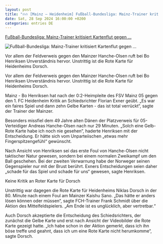 ```yaml
---
layout: post
title: "🔥🔥 [Mainz – Heidenheim] Fußball-Bundesliga: Mainz-Trainer kritisiert Kartenflut gegen ..."
date: Sat, 28 Sep 2024 16:00:00 +0200
categories: entries DE
---
```

[Fußball-Bundesliga: Mainz-Trainer kritisiert Kartenflut gegen ...](https://www.volksstimme.de/panorama/mainz-trainer-kritisiert-kartenflut-gegen-heidenheim-3924362)

![Fußball-Bundesliga: Mainz-Trainer kritisiert Kartenflut gegen ...](https://bmg-images.forward-publishing.io/2024/09/28/3313d49e-c0bb-4846-80ef-7a0f54699c96.jpeg?rect=0%2C107%2C2048%2C1152&w=1024)

Vor allem der Feldverweis gegen den Mainzer Hanche-Olsen ruft bei Bo Henriksen Unverständnis hervor. Unstrittig ist die Rote Karte für Heidenheims Dorsch.

Vor allem der Feldverweis gegen den Mainzer Hanche-Olsen ruft bei Bo Henriksen Unverständnis hervor. Unstrittig ist die Rote Karte für Heidenheims Dorsch.

Mainz - Bo Henriksen hat nach der 0:2-Heimpleite des FSV Mainz 05 gegen den 1. FC Heidenheim Kritik an Schiedsrichter Florian Exner geübt. „Es war ein faires Spiel und dann zehn Gelbe Karten - das ist total verrückt“, sagte der Trainer der Mainzer.

Besonders missfiel dem 49 Jahre alten Dänen der Platzverweis für 05-Verteidiger Andreas Hanche-Olsen nach nur 29 Minuten. „Solch eine Gelb-Rote Karte habe ich noch nie gesehen“, haderte Henriksen mit der Entscheidung. Er hätte sich vom Unparteiischen „etwas mehr Fingerspitzengefühl“ gewünscht.

Nach Ansicht von Henriksen sei das erste Foul von Hanche-Olsen nicht taktischer Natur gewesen, sondern bei einem normalen Zweikampf um den Ball geschehen. Bei der zweiten Verwarnung habe der Norweger seinen Gegenspieler nur mit der Brust berührt. Exners Entscheidungen seien daher „schade für das Spiel und schade für uns“ gewesen, sagte Henriksen.

Keine Kritik an Roter Karte für Dorsch

Unstrittig war dagegen die Rote Karte für Heidenheims Niklas Dorsch in der 80. Minute nach einem Foul am Mainzer Kaishu Sano. „Das hätte er anders lösen können oder müssen“, sagte FCH-Trainer Frank Schmidt über die Aktion des Mittelfeldspielers. „Am Ende ist es unglücklich, aber vertretbar.“

Auch Dorsch akzeptierte die Entscheidung des Schiedsrichters, der zunächst die Gelbe Karte und erst nach Ansicht der Videobilder die Rote Karte gezeigt hatte. „Ich habe schon in der Aktion gemerkt, dass ich ihn böse treffe und geahnt, dass ich um eine Rote Karte nicht herumkomme“, sagte Dorsch.


